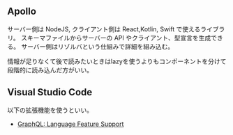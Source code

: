 ## Apollo

サーバー側は NodeJS, クライアント側は React,Kotlin, Swift で使えるライブラリ。
スキーマファイルからサーバーの API やクライアント、型宣言を生成できる。
サーバー側はリゾルバという仕組みで詳細を組み込む。

情報が足りなくて後で読みたいときはlazyを使うよりもコンポーネントを分けて段階的に読み込んだ方がいい。

## Visual Studio Code

以下の拡張機能を使うといい。

- [GraphQL: Language Feature Support](https://marketplace.visualstudio.com/items?itemName=GraphQL.vscode-graphql)
